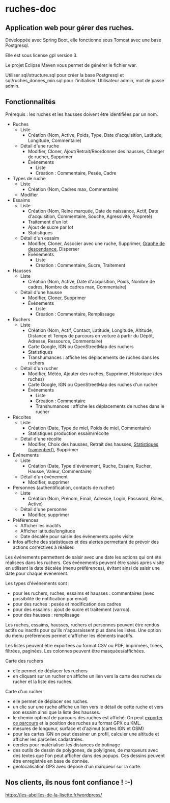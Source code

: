 # ruches-doc

## Application web pour gérer des ruches.

Développée avec Spring Boot, elle fonctionne sous Tomcat avec une base Postgresql.

Elle est sous license gpl version 3.

Le projet Eclipse Maven vous permet de générer le fichier war.

Utiliser sql/structure.sql pour créer la base Postgresql et sql/ruches_donnes_min.sql pour l'initialiser. Utilisateur admin, mot de passe admin.
 
## Fonctionnalités
Prérequis : les ruches et les hausses doivent être identifiées par un nom.
* Ruches
    * Liste
        * Création (Nom, Active, Poids, Type, Date d'acquisition, Latitude, Longitude, Commentaire)
    * Détail d'une ruche
        * Modifier, Cloner, Ajout/Retrait/Réordonner des hausses, Changer de rucher, Supprimer
        * Événements
            * Liste
            * Création : Commentaire, Pesée, Cadre
* Types de ruche
    * Liste
        * Création (Nom, Cadres max, Commentaire)
    * Modifier	
* Essaims
    * Liste
        * Création (Nom, Reine marquée, Date de naissance, Actif, Date d'acquisition, Commentaire, Souche, Agressivité, Propreté)
        * Traitement d'un lot
        * Ajout de sucre par lot
        * Statistiques
    * Détail d'un essaim
        * Modifier, Cloner, Associer avec une ruche, Supprimer, [Graphe de descendance](docs/images/grapheDeDescendance.png), Disperser
        * Événements
            * Liste
            * Création : Commentaire, Sucre, Traitement
* Hausses
    * Liste
       * Création (Nom, Active, Date d'acquisition, Poids, Nombre de cadres, Nombre de cadres max, Commentaire)
    * Détail d'une hausse 
       * Modifier, Cloner, Supprimer
       * Événements
          * Liste
          * Création : Commentaire, Remplissage
* Ruchers
    * Liste
        * Création (Nom, Actif, Contact, Latitude, Longitude, Altitude, Distance et Temps de parcours en voiture à partir du Dépôt, Adresse, Ressource, Commentaire)
        * Carte Google, IGN ou OpenStreetMap des ruchers
        * Statistiques
        * Transhumances : affiche les déplacements de ruches dans les ruchers
    * Détail d'un rucher
        * Modifier, Météo, Ajouter des ruches, Supprimer, Historique (des ruches)
        * Carte Google, IGN ou OpenStreetMap des ruches d'un rucher
        * Événements	
            * Liste
            * Création : Commentaire
            * Transhumances : affiche les déplacements de ruches dans le rucher
* Récoltes
    * Liste
       * Création (Date, Type de miel, Poids de miel, Commentaire)
       * Statistiques production essaim/récolte
    * Détail d'une récolte
        * Modifier, Choix des hausses, Retrait des hausses, [Statistiques (camenbert)](docs/images/recolteStatEssaim.png), Supprimer    
* Événements
    * Liste
        * Création (Date, Type d'événement, Ruche, Essaim, Rucher, Hausse, Valeur, Commentaire)
    * Détail d'un événement
        * Modifier, supprimer
* Personnes (authentification, contacts de rucher)
    * Liste
        * Création (Nom, Prénom, Email, Adresse, Login, Password, Rôles, Active)
    * Détail d'une personne
        * Modifier, supprimer
* Préférences
    * Afficher les inactifs
    * Afficher latitude/longitude
    * Date décalée pour saisie des événements après visite
* Infos affiche des statistiques et des alertes permettant de prévoir des actions correctives à réaliser.


Les événements permettent de saisir avec une date les actions qui ont été réalisées dans les ruchers. Ces événements peuvent être saisis après visite en utilisant la date décalée (menu préférences), évitant ainsi de saisir une date pour chaque événement.

Les types d'événements sont :  
* pour les ruchers, ruches, essaims et hausses : commentaires (avec possibilité de notification par email)
* pour des ruches : pesée et modification des cadres 
* pour des essaims : ajout de sucre  et traitement (varroa).
* pour des hausses : remplissage

Les ruches, essaims, hausses, ruchers et personnes peuvent être rendus actifs ou inactfs pour qu'ils n'apparaissent plus dans les listes.
Une option du menu préférences permet d'afficher les éléments inactifs.
        
Les listes peuvent être exportées au format CSV ou PDF, imprimées, triées, filtrées, paginées. Les colonnes peuvent être masquées/affichées.

Carte des ruchers
* elle permet de déplacer les ruchers
* en cliquant sur un rucher on affiche un lien vers la carte des ruches du rucher et la liste des ruches.

Carte d'un rucher
* elle permet de déplacer ses ruches.
* un clic sur une ruche affiche un lien vers le détail de cette ruche et vers son essaim ainsi que la liste des hausses.
* le chemin optimal de parcours des ruches est affiché. On peut [exporter ce parcours](docs/images/exportKmlGgEarth.png) et la position des ruches au format GPX ou KML.
* mesures de longueur, surface et d'azimut (cartes IGN et OSM)
* pour les cartes IGN on peut dessiner un profil, calculer une altitude et afficher les parcelles cadastrales.
* cercles pour matérialiser les distances de butinage
* des outils de dessin de polygones, de polylignes, de marqueurs avec des textes que l'on peut afficher dans des popups. Ces dessins peuvent être enregistrés en base de donnée.
* géolocalisation GPS avec dépose d'un marqueur sur la carte.

## Nos clients, ils nous font confiance !   :-)
https://les-abeilles-de-la-lisette.fr/wordpress/


